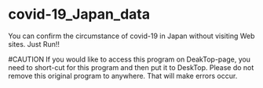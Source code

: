 # covid-19_Japan_data
You can confirm the circumstance of covid-19 in Japan  without visiting Web sites.
Just Run!!

#CAUTION
If you would like to access this program on DeakTop-page, you need to short-cut for this program and then put it to DeskTop.
Please do not remove this original program to anywhere. That will make errors occur.
